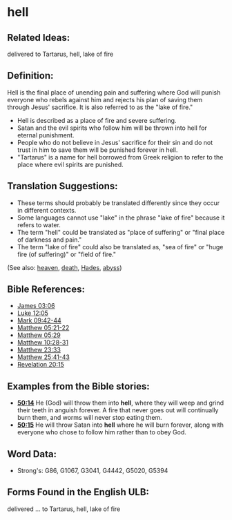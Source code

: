 # hell

## Related Ideas:

delivered to Tartarus, hell, lake of fire

## Definition:

Hell is the final place of unending pain and suffering where God will punish everyone who rebels against him and rejects his plan of saving them through Jesus' sacrifice. It is also referred to as the "lake of fire."

* Hell is described as a place of fire and severe suffering.
* Satan and the evil spirits who follow him will be thrown into hell for eternal punishment.
* People who do not believe in Jesus' sacrifice for their sin and do not trust in him to save them will be punished forever in hell.
* "Tartarus" is a name for hell borrowed from Greek religion to refer to the place where evil spirits are punished.

## Translation Suggestions:

* These terms should probably be translated differently since they occur in different contexts.
* Some languages cannot use "lake" in the phrase "lake of fire" because it refers to water.
* The term "hell" could be translated as "place of suffering" or "final place of darkness and pain."
* The term "lake of fire" could also be translated as, "sea of fire" or "huge fire (of suffering)" or "field of fire."

(See also: [heaven](../kt/heaven.md), [death](../other/death.md), [Hades](../kt/hades.md), [abyss](../other/abyss.md))

## Bible References:

* [James 03:06](rc://en/tn/help/jas/03/06)
* [Luke 12:05](rc://en/tn/help/luk/12/05)
* [Mark 09:42-44](rc://en/tn/help/mrk/09/42)
* [Matthew 05:21-22](rc://en/tn/help/mat/05/21)
* [Matthew 05:29](rc://en/tn/help/mat/05/29)
* [Matthew 10:28-31](rc://en/tn/help/mat/10/28)
* [Matthew 23:33](rc://en/tn/help/mat/23/33)
* [Matthew 25:41-43](rc://en/tn/help/mat/25/41)
* [Revelation 20:15](rc://en/tn/help/rev/20/15)

## Examples from the Bible stories:

* __[50:14](rc://en/tn/help/obs/50/14)__ He (God) will throw them into __hell__, where they will weep and grind their teeth in anguish forever. A fire that never goes out will continually burn them, and worms will never stop eating them.
* __[50:15](rc://en/tn/help/obs/50/15)__ He will throw Satan into __hell__ where he will burn forever, along with everyone who chose to follow him rather than to obey God.

## Word Data:

* Strong's: G86, G1067, G3041, G4442, G5020, G5394

## Forms Found in the English ULB:

delivered ... to Tartarus, hell, lake of fire


